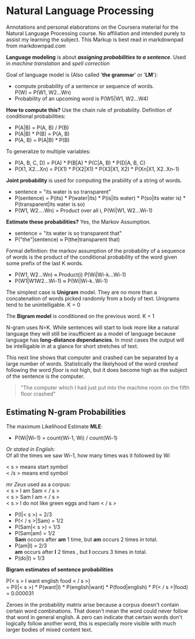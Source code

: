 # Natural Language Processing #

Annotations and personal elaborations on the Coursera material for the Natural Language Processing course. No affiliation and intended purely to assist my learning the subject.
This Markup is best read in markdownpad from markdownpad.com


**Language modeling** is about _**assigning probabilities to a sentence**_.
Used in _machine translation_ and _spell correction_

Goal of language model is (Also called '**the grammar**' or '**LM**'):  

- compute probability of a sentence or sequence of words.  
P(W) = P(W1, W2...Wn)  
- Probability of an upcoming word is P(W5|W1, W2...W4)

**How to compute this?** Use the chain rule of probability. Definition of conditional probabilities:  

- P(A|B) = P(A, B) / P(B)
- P(A|B) * P(B) = P(A, B)
- P(A, B) = P(A|B) * P(B)  

To generalize to multiple variables:

- P(A, B, C, D) = P(A) * P(B|A) * P(C|A, B) * P(D|A, B, C)
- P(X1, X2...Xn) = P(X1) * P(X2|X1) * P(X3|X1, X2) * P(Xn|X1, X2..Xn-1)
 
**Joint probability** is used for computing the prability of a string of words.  

- sentence = "its water is so transparent"
- P(sentence) = P(its) * P(water|its) * P(is|its water) * P(so|its water is) * 
P(transparent|its water is so)
- P(W1, W2....Wn) = Product over all i, P(Wi|W1, W2...Wi-1)

**Estimate these probabilities?** Yes, the Markov Assumption.  

- sentence = "its water is so transparent that"  
- P("the"|sentence) ≈ P(the|transparent that) 

Formal definition: the markov assumption of the probability of a sequence of words is the product of the conditional probability of the word given some prefix of the last K words.

-  P(W1, W2...Wn) ≈ Product(i) P(Wi|Wi-k...Wi-1)  
-  P(W1|W1W2...Wi-1) ≈ P(Wi|Wi-k..Wi-1)   

The simplest case is **Unigram** model. They are no more than a concatenation of words picked randomly from a body of text.
Unigrams tend to be unintelligable.  K = 0

The **Bigram model** is conditioned on the previous word. K = 1

N-gram uses N=K. While sentences will start to look more like a natural language they will still be insufficient as a model of language because language has **long-distance dependancies**. In most cases the output will be intelligable in at a glance for short stretches of text.

This next line shows that computer and crashed can be separated by a large number of words.  Statistically the likelyhood of the word _crashed_ following the word _floor_ is not high, but it does become high as the subject of the sentence is the computer.  

> "The computer which I had just put into the machine room on the fifth floor crashed"


## Estimating N-gram Probabilities ##

The maximum Likelihood Estimate **MLE**:

-  P(Wi|Wi-1) = count(Wi-1, Wi) / count(Wi-1)

_Or stated in English:_  
Of all the times we saw Wi-1, how many times was it followed by Wi
  
< s > means start symbol  
< /s > means end symbol  

_mr Zeus_ used as a corpus:  
< s > I am Sam  < / s >  
< s > Sam I am < / s >  
< s > I do not like green eggs and ham < / s >  
  
-  P(I|< s >) = 2/3    
-  P(< / s >|Sam) = 1/2  
-  P(Sam|< s >) = 1/3  
-  P(Sam|am) = 1/2     
**Sam** occurs after **am** 1 time, but **am** occurs 2 times in total.  
-  P(am|I) = 2/3  
**am** occurs after **I** 2 times , but **I** occurs 3 times in total.
-  P(do|I) = 1/3  

**Bigram estimates of sentence probabilities**  

P(< s > I want english food < / s >)  
= P(I|< s >) * P(want|I) * P(english|want) * P(food|english) * P(< / s >|food)  
= 0.000031  

Zeroes in the probability matrix arise because a corpus doesn't contain certain word combinations. That doesn't mean the word could never follow that word in general english. A zero can indicate that certain words don't logically follow another word, this is especially more visible with much larger bodies of mixed content text.   
